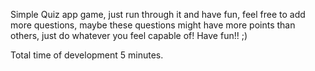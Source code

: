 Simple Quiz app game, just run through it and have fun, feel free to add more questions, maybe these questions might have more points than others, just do whatever you feel capable of! Have fun!! ;)


Total time of development 5 minutes.